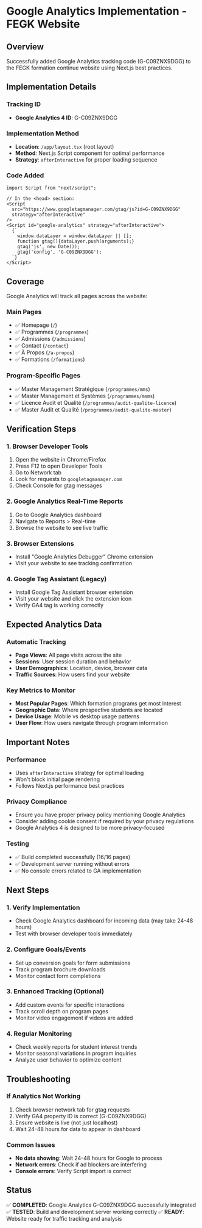 # Google Analytics Implementation - FEGK Website

## Overview

Successfully added Google Analytics tracking code (G-C09ZNX9DGG) to the FEGK formation continue website using Next.js best practices.

## Implementation Details

### Tracking ID

- **Google Analytics 4 ID**: G-C09ZNX9DGG

### Implementation Method

- **Location**: `/app/layout.tsx` (root layout)
- **Method**: Next.js Script component for optimal performance
- **Strategy**: `afterInteractive` for proper loading sequence

### Code Added

```tsx
import Script from "next/script";

// In the <head> section:
<Script
  src="https://www.googletagmanager.com/gtag/js?id=G-C09ZNX9DGG"
  strategy="afterInteractive"
/>
<Script id="google-analytics" strategy="afterInteractive">
  {`
    window.dataLayer = window.dataLayer || [];
    function gtag(){dataLayer.push(arguments);}
    gtag('js', new Date());
    gtag('config', 'G-C09ZNX9DGG');
  `}
</Script>
```

## Coverage

Google Analytics will track all pages across the website:

### Main Pages

- ✅ Homepage (`/`)
- ✅ Programmes (`/programmes`)
- ✅ Admissions (`/admissions`)
- ✅ Contact (`/contact`)
- ✅ À Propos (`/a-propos`)
- ✅ Formations (`/formations`)

### Program-Specific Pages

- ✅ Master Management Stratégique (`/programmes/mms`)
- ✅ Master Management et Systèmes (`/programmes/msms`)
- ✅ Licence Audit et Qualité (`/programmes/audit-qualite-licence`)
- ✅ Master Audit et Qualité (`/programmes/audit-qualite-master`)

## Verification Steps

### 1. Browser Developer Tools

1. Open the website in Chrome/Firefox
2. Press F12 to open Developer Tools
3. Go to Network tab
4. Look for requests to `googletagmanager.com`
5. Check Console for gtag messages

### 2. Google Analytics Real-Time Reports

1. Go to Google Analytics dashboard
2. Navigate to Reports > Real-time
3. Browse the website to see live traffic

### 3. Browser Extensions

- Install "Google Analytics Debugger" Chrome extension
- Visit your website to see tracking confirmation

### 4. Google Tag Assistant (Legacy)

- Install Google Tag Assistant browser extension
- Visit your website and click the extension icon
- Verify GA4 tag is working correctly

## Expected Analytics Data

### Automatic Tracking

- **Page Views**: All page visits across the site
- **Sessions**: User session duration and behavior
- **User Demographics**: Location, device, browser data
- **Traffic Sources**: How users find your website

### Key Metrics to Monitor

- **Most Popular Pages**: Which formation programs get most interest
- **Geographic Data**: Where prospective students are located
- **Device Usage**: Mobile vs desktop usage patterns
- **User Flow**: How users navigate through program information

## Important Notes

### Performance

- Uses `afterInteractive` strategy for optimal loading
- Won't block initial page rendering
- Follows Next.js performance best practices

### Privacy Compliance

- Ensure you have proper privacy policy mentioning Google Analytics
- Consider adding cookie consent if required by your privacy regulations
- Google Analytics 4 is designed to be more privacy-focused

### Testing

- ✅ Build completed successfully (16/16 pages)
- ✅ Development server running without errors
- ✅ No console errors related to GA implementation

## Next Steps

### 1. Verify Implementation

- Check Google Analytics dashboard for incoming data (may take 24-48 hours)
- Test with browser developer tools immediately

### 2. Configure Goals/Events

- Set up conversion goals for form submissions
- Track program brochure downloads
- Monitor contact form completions

### 3. Enhanced Tracking (Optional)

- Add custom events for specific interactions
- Track scroll depth on program pages
- Monitor video engagement if videos are added

### 4. Regular Monitoring

- Check weekly reports for student interest trends
- Monitor seasonal variations in program inquiries
- Analyze user behavior to optimize content

## Troubleshooting

### If Analytics Not Working

1. Check browser network tab for gtag requests
2. Verify GA4 property ID is correct (G-C09ZNX9DGG)
3. Ensure website is live (not just localhost)
4. Wait 24-48 hours for data to appear in dashboard

### Common Issues

- **No data showing**: Wait 24-48 hours for Google to process
- **Network errors**: Check if ad blockers are interfering
- **Console errors**: Verify Script import is correct

## Status

✅ **COMPLETED**: Google Analytics G-C09ZNX9DGG successfully integrated
✅ **TESTED**: Build and development server working correctly
✅ **READY**: Website ready for traffic tracking and analysis
